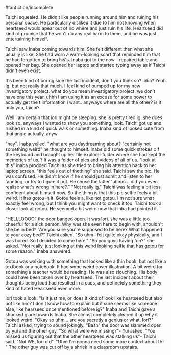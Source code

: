 #fanfiction/incomplete

Taichi squealed. He didn't like people running around him and ruining his personal space. He particularly disliked it due to him not knowing when heartseed would apear out of no where and just ruin his life. Heartseed did kind of promise that he won't do any real harm to them, and he was just entertaining himself. 

Taichi saw Inaba coming towards him. She felt different than what she usually is like. She had worn a warm-looking scarf that reminded him that he had forgotten to bring his's. Inaba got to the now - repaired table and opened her bag. She opened her laptop and started typing away as if Taichi didn't even exist. 

It's been kind of boring sine the last incident, don't you think so? Inba? 
Yeah Ig. but not really that much. I feel kind of pumped up for my new investigatory project. what do you mean investigatory project. we don't have one this year. 
uhhh I am using it as an excuse for some power to actually get the t information i want.. anyways where are all the other? is it only you, taichi?

Well i am certain that  iori might be sleeping. she is pretty tired ig. she does look so. anyways I wanted to show you something, look. Taichi got up and rushed in a kind of quick walk or something. Inaba kind of looked cute from that angle actually. anyw

"hey". Inaba yelled. "what are you daydreaming about? "certainly not something weird" he thought to himself. Inabe did some quick strokes o f the keyboard and brought up her file explorer folder where she had kept the memories of us..? It was a folder of pics and videos of all of us. "look at this" inaba prodded Taichi as she tried to bring his attention back to her laptop screen. "this feels out of thething" she said. Taichi saw the pic. He was confused. He didn't know if he should just admit and listen to her taunting, or try to figure it out. He chose the latter."uhmm... did you even realise what's wrong in here?." "Not really ig." Taichi was feeling a bit less confident about himself now. 
So the thing is that this pic selfie feels a bit weird. It has gotou in it. Gotou feels a, like not gotou. I'm not sure what exactly feel wrong, but I think you might want to check it too. Taichi took a closer look at gotou. He seemed a bit weird now that inba had pointed it. 

"HELLLOOOO" the door banged open. It was Iori. she was a little too cheerful for a sick person. Why was she even here to begin with, shouldn't she be in bed? "Are you sure you're supposed to be here? What happened to your cozy bed?" Taichi asked. 
"So uhm I felt quite okay physically, and I was bored. So I decided to come here." 
"So you guys having fun?" she asked. 
"Not really, just looking at this weird looking selfie that has gotou for some reason." Inaba answered. 

Gotou was walking with something that looked like a thin book, but not like a textbook or a notebook. It had some weird cover illustration. A bit weird for something a teacher would be reading. He was also slouching. His body could have been taken over by heartseed. The last incident about their thoughts being loud had resulted in a caos, and definetely something they kind of hated Heartseed even more. 

Iori took a look. "Is it just me, or does it kind of look like heartseed but also not like him? I don't know how to explain but it sure seems like someone else, like hearseed once mentioned before ig?"
Inaba and Taichi gave a shocked glare towards Inaba. She almost completely cleared it up why it looked weird. "Okay so uhm... are you secretly a genius or what, Iori?" Taichi asked, trying to sound jokingly. "Bash" the door was slammed open by yui and the other guy. "So what were we missing?"- Yui asked. "You missed us figuring out that the other heartseed was stalking us"- Taichi said. "Not WE, Iori did". "Uhm I'm gonna need some more context about th-" The other guy was cut off by a shriek in a classroom upstairs. 



